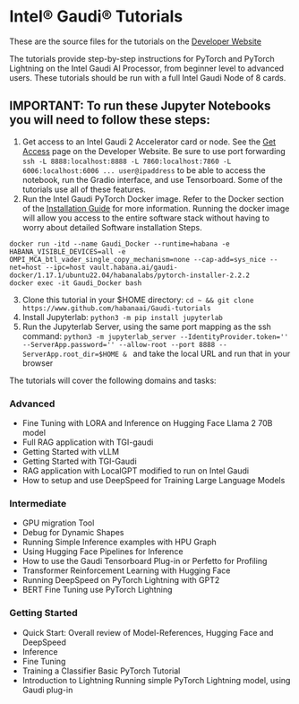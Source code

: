 # Intel&reg; Gaudi&reg; Tutorials

These are the source files for the tutorials on the [Developer Website](https://www.intel.com/content/www/us/en/developer/platform/gaudi/tutorials.html)

The tutorials provide step-by-step instructions for PyTorch and PyTorch Lightning on the Intel Gaudi AI Processor, from beginner level to advanced users.  These tutorials should be run with a full Intel Gaudi Node of 8 cards. 

## IMPORTANT: To run these Jupyter Notebooks you will need to follow these steps:
1. Get access to an Intel Gaudi 2 Accelerator card or node.  See the [Get Access](https://developer.habana.ai/get-access/) page on the Developer Website.  Be sure to use port forwarding `ssh -L 8888:localhost:8888 -L 7860:localhost:7860 -L 6006:localhost:6006 ... user@ipaddress` to be able to access the notebook, run the Gradio interface, and use Tensorboard.   Some of the tutorials use all of these features.
2. Run the Intel Gaudi PyTorch Docker image.  Refer to the Docker section of the [Installation Guide](https://docs.habana.ai/en/latest/Installation_Guide/Bare_Metal_Fresh_OS.html#bare-metal-fresh-os-single-click) for more information.  Running the docker image will allow you access to the entire software stack without having to worry about detailed Software installation Steps.
```
docker run -itd --name Gaudi_Docker --runtime=habana -e HABANA_VISIBLE_DEVICES=all -e OMPI_MCA_btl_vader_single_copy_mechanism=none --cap-add=sys_nice --net=host --ipc=host vault.habana.ai/gaudi-docker/1.17.1/ubuntu22.04/habanalabs/pytorch-installer-2.2.2
docker exec -it Gaudi_Docker bash
```
3. Clone this tutorial in your $HOME directory:  `cd ~ && git clone https://www.github.com/habanaai/Gaudi-tutorials`
4. Install Jupyterlab: `python3 -m pip install jupyterlab`
5. Run the Jupyterlab Server, using the same port mapping as the ssh command:  `python3 -m jupyterlab_server --IdentityProvider.token='' --ServerApp.password='' --allow-root --port 8888 --ServerApp.root_dir=$HOME & ` and take the local URL and run that in your browser

The tutorials will cover the following domains and tasks:

### Advanced
- Fine Tuning with LORA and Inference on Hugging Face Llama 2 70B model  
- Full RAG application with TGI-gaudi
- Getting Started with vLLM
- Getting Started with TGI-Gaudi
- RAG application with LocalGPT modified to run on Intel Gaudi
- How to setup and use DeepSpeed for Training Large Language Models 

### Intermediate
- GPU migration Tool
- Debug for Dynamic Shapes
- Running Simple Inference examples with HPU Graph
- Using Hugging Face Pipelines for Inference
- How to use the Gaudi Tensorboard Plug-in or Perfetto for Profiling
- Transformer Reinforcement Learning with Hugging Face
- Running DeepSpeed on PyTorch Lightning with GPT2
- BERT Fine Tuning use PyTorch Lightning

### Getting Started
- Quick Start: Overall review of Model-References, Hugging Face and DeepSpeed
- Inference
- Fine Tuning
- Training a Classifier	Basic PyTorch Tutorial
- Introduction to Lightning	Running simple PyTorch Lightning model, using Gaudi plug-in
